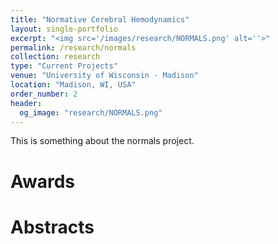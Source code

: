 ```yaml
---
title: "Normative Cerebral Hemodynamics"
layout: single-portfolio
excerpt: "<img src='/images/research/NORMALS.png' alt=''>"
permalink: /research/normals
collection: research
type: "Current Projects"
venue: "University of Wisconsin - Madison"
location: "Madison, WI, USA"
order_number: 2
header: 
  og_image: "research/NORMALS.png"
---
```


This is something about the normals project.

Awards
======

Abstracts
======
